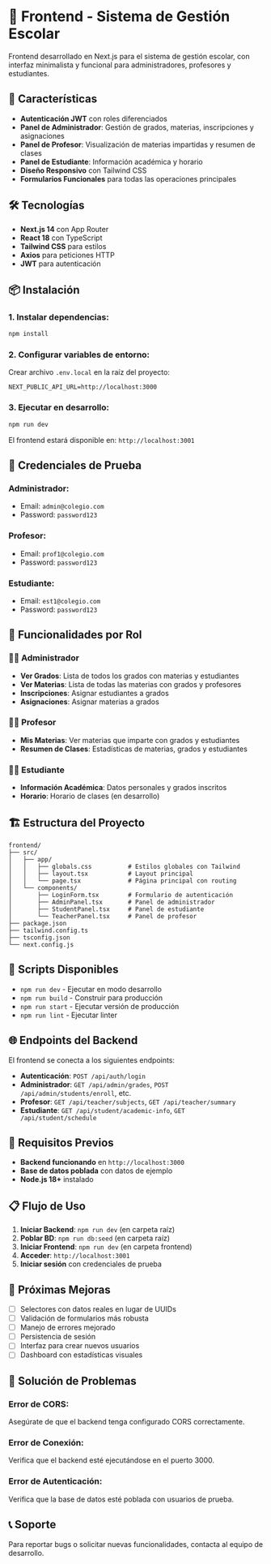 # 🏫 Frontend - Sistema de Gestión Escolar

Frontend desarrollado en Next.js para el sistema de gestión escolar, con interfaz minimalista y funcional para administradores, profesores y estudiantes.

## 🚀 **Características**

- **Autenticación JWT** con roles diferenciados
- **Panel de Administrador**: Gestión de grados, materias, inscripciones y asignaciones
- **Panel de Profesor**: Visualización de materias impartidas y resumen de clases
- **Panel de Estudiante**: Información académica y horario
- **Diseño Responsivo** con Tailwind CSS
- **Formularios Funcionales** para todas las operaciones principales

## 🛠️ **Tecnologías**

- **Next.js 14** con App Router
- **React 18** con TypeScript
- **Tailwind CSS** para estilos
- **Axios** para peticiones HTTP
- **JWT** para autenticación

## 📦 **Instalación**

### **1. Instalar dependencias:**
```bash
npm install
```

### **2. Configurar variables de entorno:**
Crear archivo `.env.local` en la raíz del proyecto:
```env
NEXT_PUBLIC_API_URL=http://localhost:3000
```

### **3. Ejecutar en desarrollo:**
```bash
npm run dev
```

El frontend estará disponible en: `http://localhost:3001`

## 🔐 **Credenciales de Prueba**

### **Administrador:**
- Email: `admin@colegio.com`
- Password: `password123`

### **Profesor:**
- Email: `prof1@colegio.com`
- Password: `password123`

### **Estudiante:**
- Email: `est1@colegio.com`
- Password: `password123`

## 📱 **Funcionalidades por Rol**

### **👨‍💼 Administrador**
- **Ver Grados**: Lista de todos los grados con materias y estudiantes
- **Ver Materias**: Lista de todas las materias con grados y profesores
- **Inscripciones**: Asignar estudiantes a grados
- **Asignaciones**: Asignar materias a grados

### **👨‍🏫 Profesor**
- **Mis Materias**: Ver materias que imparte con grados y estudiantes
- **Resumen de Clases**: Estadísticas de materias, grados y estudiantes

### **👨‍🎓 Estudiante**
- **Información Académica**: Datos personales y grados inscritos
- **Horario**: Horario de clases (en desarrollo)

## 🏗️ **Estructura del Proyecto**

```
frontend/
├── src/
│   ├── app/
│   │   ├── globals.css          # Estilos globales con Tailwind
│   │   ├── layout.tsx           # Layout principal
│   │   └── page.tsx             # Página principal con routing
│   └── components/
│       ├── LoginForm.tsx        # Formulario de autenticación
│       ├── AdminPanel.tsx       # Panel de administrador
│       ├── StudentPanel.tsx     # Panel de estudiante
│       └── TeacherPanel.tsx     # Panel de profesor
├── package.json
├── tailwind.config.ts
├── tsconfig.json
└── next.config.js
```

## 🔧 **Scripts Disponibles**

- `npm run dev` - Ejecutar en modo desarrollo
- `npm run build` - Construir para producción
- `npm run start` - Ejecutar versión de producción
- `npm run lint` - Ejecutar linter

## 🌐 **Endpoints del Backend**

El frontend se conecta a los siguientes endpoints:

- **Autenticación**: `POST /api/auth/login`
- **Administrador**: `GET /api/admin/grades`, `POST /api/admin/students/enroll`, etc.
- **Profesor**: `GET /api/teacher/subjects`, `GET /api/teacher/summary`
- **Estudiante**: `GET /api/student/academic-info`, `GET /api/student/schedule`

## 🚨 **Requisitos Previos**

- **Backend funcionando** en `http://localhost:3000`
- **Base de datos poblada** con datos de ejemplo
- **Node.js 18+** instalado

## 📋 **Flujo de Uso**

1. **Iniciar Backend**: `npm run dev` (en carpeta raíz)
2. **Poblar BD**: `npm run db:seed` (en carpeta raíz)
3. **Iniciar Frontend**: `npm run dev` (en carpeta frontend)
4. **Acceder**: `http://localhost:3001`
5. **Iniciar sesión** con credenciales de prueba

## 🎯 **Próximas Mejoras**

- [ ] Selectores con datos reales en lugar de UUIDs
- [ ] Validación de formularios más robusta
- [ ] Manejo de errores mejorado
- [ ] Persistencia de sesión
- [ ] Interfaz para crear nuevos usuarios
- [ ] Dashboard con estadísticas visuales

## 🐛 **Solución de Problemas**

### **Error de CORS:**
Asegúrate de que el backend tenga configurado CORS correctamente.

### **Error de Conexión:**
Verifica que el backend esté ejecutándose en el puerto 3000.

### **Error de Autenticación:**
Verifica que la base de datos esté poblada con usuarios de prueba.

## 📞 **Soporte**

Para reportar bugs o solicitar nuevas funcionalidades, contacta al equipo de desarrollo.
